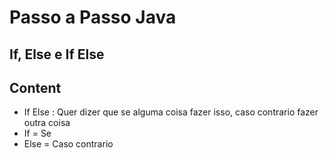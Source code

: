 # Passo a Passo Java 

## If, Else e If Else

## Content

- If Else : Quer dizer que se alguma coisa fazer isso, caso contrario fazer outra coisa 
- If = Se
- Else = Caso contrario